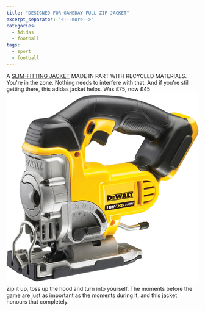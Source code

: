 ```yaml
---
title: "DESIGNED FOR GAMEDAY FULL-ZIP JACKET"
excerpt_separator: "<!--more-->"
categories:
  - Adidas
  - football
tags:
  - sport
  - football
---
```


A [SLIM-FITTING JACKET](https://www.adidas.co.uk/designed-for-gameday-full-zip-jacket/HE5034.html?af_channel=Shopping_Search&af_reengagement_window=30d&c=GS-UK-Categories-Branded-High%20Stock-ROI&cm_mmc=AdieSEM_PLA_Google-_-GS-UK-Categories-Branded-High%20Stock-ROI-_-Branded%20High%20Stock%20-%20male-_-PRODUCT_GROUP&cm_mmca1=UK&cm_mmca2=&ds_agid=58700007367469670&gclid=Cj0KCQjwk5ibBhDqARIsACzmgLR4brhUOEZLeGlG4qVYxE5RqK3rTHdpMm0dZOUl2DmF_fUIJQqluncaApZAEALw_wcB&gclsrc=aw.ds&is_retargeting=true&pid=googleadwords_temp) MADE IN PART WITH RECYCLED MATERIALS.
You&#39;re in the zone. Nothing needs to interfere with that. And if you&#39;re still getting there, this adidas
jacket helps. 
Was £75, now £45
<img src="/assets/images/92114.jpg" alt="cordless jigsaw from DeWalt" class="align-left">
Zip it up, toss up the hood and turn into yourself. The moments before the game are
just as important as the moments during it, and this jacket honours that completely.

<!--more-->
